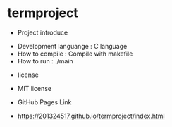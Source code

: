 # termproject
* Project introduce
- Development languange : C language
- How to compile : Compile with makefile
- How to run : ./main

* license
- MIT license

* GitHub Pages Link 
- https://201324517.github.io/termproject/index.html
